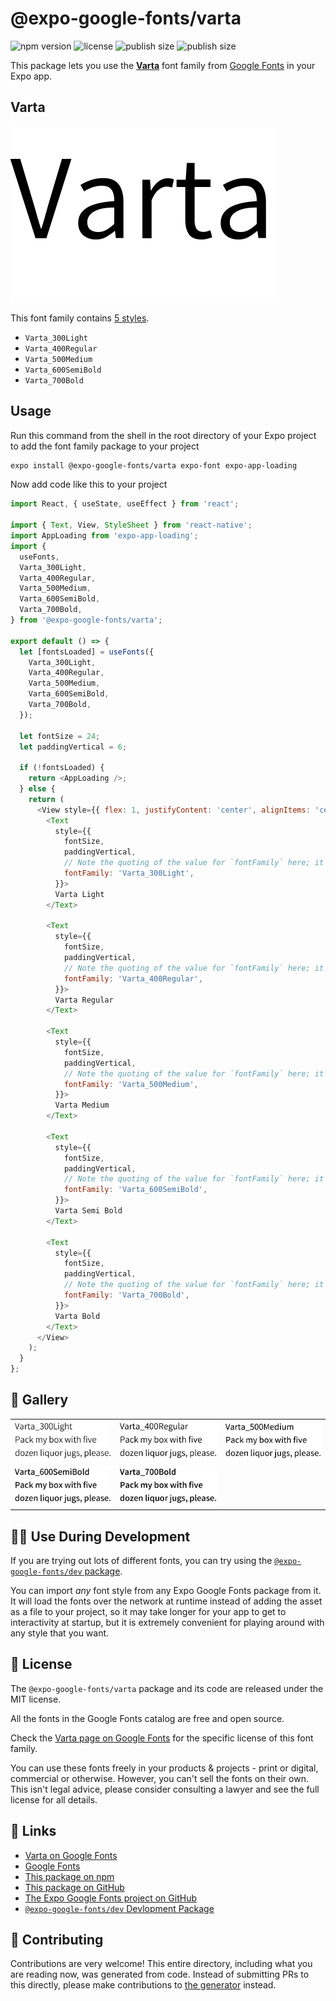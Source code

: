 # @expo-google-fonts/varta

![npm version](https://flat.badgen.net/npm/v/@expo-google-fonts/varta)
![license](https://flat.badgen.net/github/license/expo/google-fonts)
![publish size](https://flat.badgen.net/packagephobia/install/@expo-google-fonts/varta)
![publish size](https://flat.badgen.net/packagephobia/publish/@expo-google-fonts/varta)

This package lets you use the [**Varta**](https://fonts.google.com/specimen/Varta) font family from [Google Fonts](https://fonts.google.com/) in your Expo app.

## Varta

![Varta](./font-family.png)

This font family contains [5 styles](#-gallery).

- `Varta_300Light`
- `Varta_400Regular`
- `Varta_500Medium`
- `Varta_600SemiBold`
- `Varta_700Bold`

## Usage

Run this command from the shell in the root directory of your Expo project to add the font family package to your project
```sh
expo install @expo-google-fonts/varta expo-font expo-app-loading
```

Now add code like this to your project
```js
import React, { useState, useEffect } from 'react';

import { Text, View, StyleSheet } from 'react-native';
import AppLoading from 'expo-app-loading';
import {
  useFonts,
  Varta_300Light,
  Varta_400Regular,
  Varta_500Medium,
  Varta_600SemiBold,
  Varta_700Bold,
} from '@expo-google-fonts/varta';

export default () => {
  let [fontsLoaded] = useFonts({
    Varta_300Light,
    Varta_400Regular,
    Varta_500Medium,
    Varta_600SemiBold,
    Varta_700Bold,
  });

  let fontSize = 24;
  let paddingVertical = 6;

  if (!fontsLoaded) {
    return <AppLoading />;
  } else {
    return (
      <View style={{ flex: 1, justifyContent: 'center', alignItems: 'center' }}>
        <Text
          style={{
            fontSize,
            paddingVertical,
            // Note the quoting of the value for `fontFamily` here; it expects a string!
            fontFamily: 'Varta_300Light',
          }}>
          Varta Light
        </Text>

        <Text
          style={{
            fontSize,
            paddingVertical,
            // Note the quoting of the value for `fontFamily` here; it expects a string!
            fontFamily: 'Varta_400Regular',
          }}>
          Varta Regular
        </Text>

        <Text
          style={{
            fontSize,
            paddingVertical,
            // Note the quoting of the value for `fontFamily` here; it expects a string!
            fontFamily: 'Varta_500Medium',
          }}>
          Varta Medium
        </Text>

        <Text
          style={{
            fontSize,
            paddingVertical,
            // Note the quoting of the value for `fontFamily` here; it expects a string!
            fontFamily: 'Varta_600SemiBold',
          }}>
          Varta Semi Bold
        </Text>

        <Text
          style={{
            fontSize,
            paddingVertical,
            // Note the quoting of the value for `fontFamily` here; it expects a string!
            fontFamily: 'Varta_700Bold',
          }}>
          Varta Bold
        </Text>
      </View>
    );
  }
};

```

## 🔡 Gallery


||||
|-|-|-|
|![Varta_300Light](./Varta_300Light.ttf.png)|![Varta_400Regular](./Varta_400Regular.ttf.png)|![Varta_500Medium](./Varta_500Medium.ttf.png)||
|![Varta_600SemiBold](./Varta_600SemiBold.ttf.png)|![Varta_700Bold](./Varta_700Bold.ttf.png)|||


## 👩‍💻 Use During Development

If you are trying out lots of different fonts, you can try using the [`@expo-google-fonts/dev` package](https://github.com/expo/google-fonts/tree/master/font-packages/dev#readme).

You can import *any* font style from any Expo Google Fonts package from it. It will load the fonts
over the network at runtime instead of adding the asset as a file to your project, so it may take longer
for your app to get to interactivity at startup, but it is extremely convenient
for playing around with any style that you want.

## 📖 License

The `@expo-google-fonts/varta` package and its code are released under the MIT license.

All the fonts in the Google Fonts catalog are free and open source.

Check the [Varta page on Google Fonts](https://fonts.google.com/specimen/Varta) for the specific license of this font family.

You can use these fonts freely in your products & projects - print or digital, commercial or otherwise. However, you can't sell the fonts on their own. This isn't legal advice, please consider consulting a lawyer and see the full license for all details.

## 🔗 Links

- [Varta on Google Fonts](https://fonts.google.com/specimen/Varta)
- [Google Fonts](https://fonts.google.com/)
- [This package on npm](https://www.npmjs.com/package/@expo-google-fonts/varta)
- [This package on GitHub](https://github.com/expo/google-fonts/tree/master/font-packages/varta)
- [The Expo Google Fonts project on GitHub](https://github.com/expo/google-fonts)
- [`@expo-google-fonts/dev` Devlopment Package](https://github.com/expo/google-fonts/tree/master/font-packages/dev)

## 🤝 Contributing

Contributions are very welcome! This entire directory, including what you are reading now, was generated from code. Instead of submitting PRs to this directly, please make contributions to [the generator](https://github.com/expo/google-fonts/tree/master/packages/generator) instead.
